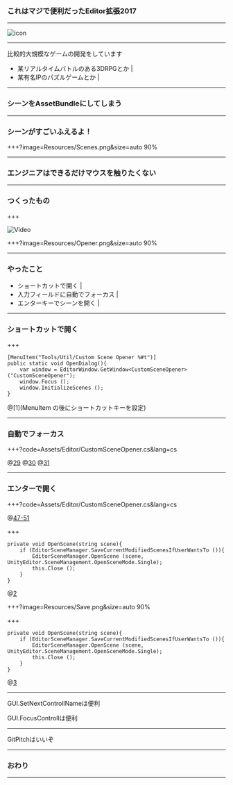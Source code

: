 ### これはマジで便利だったEditor拡張2017
---

![icon](https://github.com/K-U-.png)

---

比較的大規模なゲームの開発をしています
- 某リアルタイムバトルのある3DRPGとか |
- 某有名IPのパズルゲームとか |

---

### シーンをAssetBundleにしてしまう

---

### シーンがすごいふえるよ！
+++?image=Resources/Scenes.png&size=auto 90%

---

### エンジニアはできるだけマウスを触りたくない

---

### つくったもの

+++

![Video](https://player.vimeo.com/video/246468229)

+++?image=Resources/Opener.png&size=auto 90%

---



### やったこと

- ショートカットで開く |
- 入力フィールドに自動でフォーカス |
- エンターキーでシーンを開く |

---

### ショートカットで開く

+++

```
[MenuItem("Tools/Util/Custom Scene Opener %#t")]
public static void OpenDialog(){
    var window = EditorWindow.GetWindow<CustomSceneOpener> ("CustomSceneOpener");
    window.Focus ();
    window.InitializeScenes ();
}
```

@[1](MenuItem の後にショートカットキーを設定)

---

### 自動でフォーカス

+++?code=Assets/Editor/CustomSceneOpener.cs&lang=cs

@[29](GUIに名前をつける)
@[30](GUIを生成する)
@[31](名前を指定してフォーカスする)

---

### エンターで開く

+++?code=Assets/Editor/CustomSceneOpener.cs&lang=cs

@[47-51](キー入力を見てひらく)

+++

```
private void OpenScene(string scene){
    if (EditorSceneManager.SaveCurrentModifiedScenesIfUserWantsTo ()){
        EditorSceneManager.OpenScene (scene, UnityEditor.SceneManagement.OpenSceneMode.Single);
        this.Close ();
    }
}
```

@[2](変更を保存するか確認するダイアログを表示する)

+++?image=Resources/Save.png&size=auto 90%

+++

```
private void OpenScene(string scene){
    if (EditorSceneManager.SaveCurrentModifiedScenesIfUserWantsTo ()){
        EditorSceneManager.OpenScene (scene, UnityEditor.SceneManagement.OpenSceneMode.Single);
        this.Close ();
    }
}
```
@[3](キャンセル以外でtrueなので実際にシーンを開く)

---

GUI.SetNextControllNameは便利

GUI.FocusControllは便利

---

GitPitchはいいぞ

---

### おわり

---

